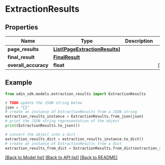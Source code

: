 # ExtractionResults


## Properties

Name | Type | Description | Notes
------------ | ------------- | ------------- | -------------
**page_results** | [**List[PageExtractionResults]**](PageExtractionResults.md) |  | 
**final_result** | [**FinalResult**](FinalResult.md) |  | 
**overall_accuracy** | **float** |  | [optional] 

## Example

```python
from odin_sdk.models.extraction_results import ExtractionResults

# TODO update the JSON string below
json = "{}"
# create an instance of ExtractionResults from a JSON string
extraction_results_instance = ExtractionResults.from_json(json)
# print the JSON string representation of the object
print(ExtractionResults.to_json())

# convert the object into a dict
extraction_results_dict = extraction_results_instance.to_dict()
# create an instance of ExtractionResults from a dict
extraction_results_from_dict = ExtractionResults.from_dict(extraction_results_dict)
```
[[Back to Model list]](../README.md#documentation-for-models) [[Back to API list]](../README.md#documentation-for-api-endpoints) [[Back to README]](../README.md)


